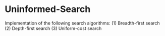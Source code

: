 Uninformed-Search
=================
Implementation of the following search algorithms:
(1) Breadth-first search 
(2) Depth-first search 
(3) Uniform-cost search 
